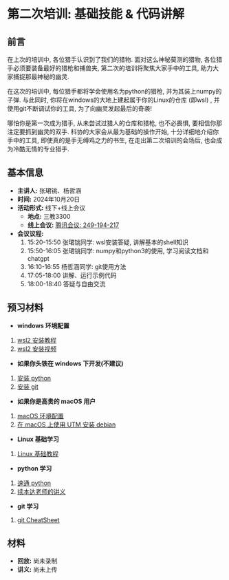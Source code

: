 # 第二次培训: 基础技能 & 代码讲解

## 前言

在上次的培训中, 各位猎手认识到了我们的猎物. 面对这么神秘莫测的猎物, 各位猎手必须要装备最好的猎枪和捕兽夹, 第二次的培训将聚焦大家手中的工具, 助力大家捕捉那最神秘的幽灵.

在这次的培训中, 每位猎手都将学会使用名为python的猎枪, 并为其装上numpy的子弹. 与此同时, 你将在windows的大地上建起属于你的Linux的仓库 (即wsl) , 并使用git不断调试你的工具, 为了向幽灵发起最后的奇袭!

哪怕你是第一次成为猎手, 从未尝试过猎人的仓库和猎枪, 也不必畏惧, 要相信你那注定要抓到幽灵的双手. 科协的大家会从最为基础的操作开始, 十分详细地介绍你手中的工具, 即使真的是手无缚鸡之力的书生, 在走出第二次培训的会场后, 也会成为冷酷无情的专业猎手.

## 基本信息

- **主讲人:** 张珺铫、杨哲涵
- **时间:** 2024年10月20日
- **活动形式:** 线下+线上会议
  - **地点:** 三教3300
  - **线上会议:** [腾讯会议: 249-194-217](https://meeting.tencent.com/dm/Gv3W2aJeXWCg)
- **会议议程:**
  1. 15:20-15:50 张珺铫同学: wsl安装答疑, 讲解基本的shell知识
  2. 15:50-16:05 张珺铫同学: numpy和python3的使用, 学习阅读文档和chatgpt
  3. 16:10-16:55 杨哲涵同学: git使用方法
  4. 17:05-18:00 讲解、运行示例代码
  5. 18:00-18:40 答疑与自由交流

## 预习材料

- **windows 环境配置**
1. [wsl2 安装教程](https://physics-data.meow.plus/faq/env/windows/)
2. [wsl2 安装视频](https://hep.tsinghua.edu.cn/~orv/teaching/physics-data/WSL2Tutorial.mp4)

- **如果你头铁在 windows 下开发(不建议)**
1. [安装 python](https://www.digitalocean.com/community/tutorials/install-python-windows-10)
2. [安装 git](https://git-scm.com/downloads/win)

- **如果你是高贵的 macOS 用户**
1. [macOS 环境配置](https://physics-data.meow.plus/faq/env/mac/)
2. [在 macOS 上使用 UTM 安装 debian](https://hep.tsinghua.edu.cn/~orv/teaching/physics-data/UTM_Debian-12_arm64.webm)

- **Linux 基础学习**
1. [Linux 基础教程](https://hep.tsinghua.edu.cn/~orv/teaching/physics-data/IT-2023-6-Linux-Tutorial.pdf)

- **python 学习**
1. [速通 python](https://learnxinyminutes.com/docs/python/)
2. [续本达老师的讲义](https://hep.tsinghua.edu.cn/~orv/teaching/physics-data/note.pdf)

- **git 学习**
1. [git CheatSheet](https://education.github.com/git-cheat-sheet-education.pdf)


## 材料

- **回放:** 尚未录制
- **讲义:** 尚未上传


